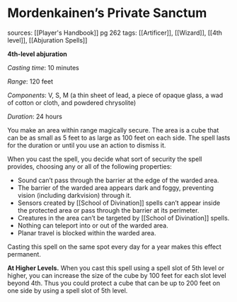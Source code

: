# Mordenkainen’s Private Sanctum
sources: [[Player's Handbook]] pg 262
tags: [[Artificer]], [[Wizard]], [[4th level]], [[Abjuration Spells]]

**4th-level abjuration**

*Casting time*: 10 minutes

*Range*: 120 feet

*Components*: V, S, M (a thin sheet of lead, a piece of opaque glass, a wad of cotton or cloth, and powdered chrysolite)

*Duration*: 24 hours

You make an area within range magically secure. The area is a cube that can be as small as 5 feet to as large as 100 feet on each side. The spell lasts for the duration or until you use an action to dismiss it.

When you cast the spell, you decide what sort of security the spell provides, choosing any or all of the following properties:

* Sound can’t pass through the barrier at the edge of the warded area.
* The barrier of the warded area appears dark and foggy, preventing vision (including darkvision) through it.
* Sensors created by [[School of Divination]] spells can’t appear inside the protected area or pass through the barrier at its perimeter.
* Creatures in the area can’t be targeted by [[School of Divination]] spells.
* Nothing can teleport into or out of the warded area.
* Planar travel is blocked within the warded area.

Casting this spell on the same spot every day for a year makes this effect permanent.

**At Higher Levels.** When you cast this spell using a spell slot of 5th level or higher, you can increase the size of the cube by 100 feet for each slot level beyond 4th. Thus you could protect a cube that can be up to 200 feet on one side by using a spell slot of 5th level.
